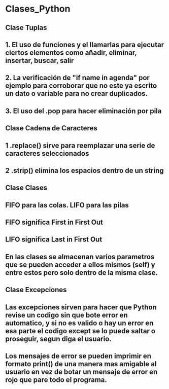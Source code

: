 # Clases_Python
 
## Clase Tuplas

## 1. El uso de funciones y el llamarlas para ejecutar ciertos elementos como añadir, eliminar, insertar, buscar, salir
## 2. La verificación de "if name in agenda" por ejemplo para corroborar que no este ya escrito un dato o variable para no crear duplicados.
## 3. El uso del .pop para hacer eliminación por pila


## Clase Cadena de Caracteres
## 1 .replace() sirve para reemplazar una serie de caracteres seleccionados
## 2 .strip() elimina los espacios dentro de un string


## Clase Clases
## FIFO para las colas. LIFO para las pilas
## FIFO significa First in First Out
## LIFO significa Last in First Out
## En las clases se almacenan varios parametros que se pueden acceder a ellos mismos (self) y entre estos pero solo dentro de la misma clase.



## Clase Excepciones
## Las excepciones sirven para hacer que Python revise un codigo sin que bote error en automatico, y si no es valido o hay un error en esa parte el codigo except se lo puede saltar o proseguir, segun diga el usuario.
## Los mensajes de error se pueden imprimir en formato print() de una manera mas amigable al usuario en vez de botar un mensaje de error en rojo que pare todo el programa.
